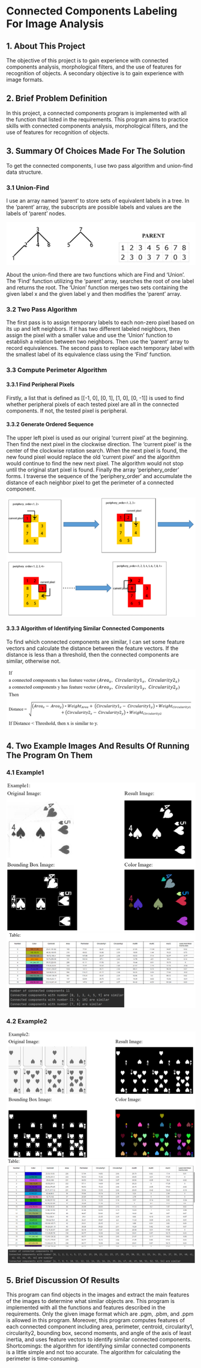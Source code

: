 # Connected Components Labeling For Image Analysis

## 1. About This Project

The objective of this project is to gain experience with connected components analysis, morphological filters, and the use of features for recognition of objects. A secondary objective is to gain experience with image formats.

## 2. Brief Problem Definition

In this project, a connected components program is implemented with all the function that listed in the requirements. This program aims to practice skills with connected components analysis, morphological filters, and the use of features for recognition of objects.

## 3. Summary Of Choices Made For The Solution

To get the connected components, I use two pass algorithm and union-find data structure.

### 3.1 Union-Find
I use an array named ‘parent’ to store sets of equivalent labels in a tree. In the ‘parent’ array, the subscripts are possible labels and values are the labels of ‘parent’ nodes.

![union-find](imgs/union-find.jpg)

About the union-find there are two functions which are Find and ‘Union’. The ‘Find’ function utilizing the ‘parent’ array, searches the root of one label and returns the root. The ‘Union’ function merges two sets containing the given label x and the given label y and then modifies the ‘parent’ array.

### 3.2 Two Pass Algorithm

The first pass is to assign temporary labels to each non-zero pixel based on its up and left neighbors. If it has two different labeled neighbors, then assign the pixel with a smaller value and use the ‘Union’ function to establish a relation between two neighbors. Then use the ‘parent’ array to record equivalences. The second pass to replace each temporary label with the smallest label of its equivalence class using the ‘Find’ function.

### 3.3 Compute Perimeter Algorithm
#### 3.3.1 Find Peripheral Pixels
Firstly, a list that is defined as [[-1, 0], [0, 1], [1, 0], [0, -1]] is used to find whether peripheral pixels of each tested pixel are all in the connected components. If not, the tested pixel is peripheral.

#### 3.3.2 Generate Ordered Sequence
The upper left pixel is used as our original ‘current pixel’ at the beginning. Then find the next pixel in the clockwise direction. The ‘current pixel’ is the center of the clockwise rotation search. When the next pixel is found, the new found pixel would replace the old ‘current pixel’ and the algorithm would continue to find the new next pixel. The algorithm would not stop until the original start pixel is found. Finally the array ‘periphery_order’ forms. I traverse the sequence of the ‘periphery_order’ and accumulate the distance of each neighbor pixel to get the perimeter of a connected component.

![Compute-Perimeter-Algorithm](imgs/Compute-Perimeter-Algorithm.jpg)
  
#### 3.3.3 Algorithm of Identifying Similar Connected Components
To find which connected components are similar, I can set some feature vectors and calculate the distance between the feature vectors. If the distance is less than a threshold, then the connected components are similar, otherwise not.

![Math](imgs/Math.jpg)


## 4. Two Example Images And Results Of Running The Program On Them

### 4.1 Example1
![Example1](imgs/example1.jpg)
![Example1](imgs/table1.jpg)

### 4.2 Example2
![Example2](imgs/example2.jpg)
![Example2](imgs/table2.jpg)


## 5. Brief Discussion Of Results

This program can find objects in the images and extract the main features of the images to determine what similar objects are. This program is implemented with all the functions and features described in the requirements. Only the given image format which are .pgm, .pbm, and .ppm is allowed in this program. Moreover, this program computes features of each connected component including area, perimeter, centroid, circularity1, circularity2, bounding box, second moments, and angle of the axis of least inertia, and uses feature vectors to identify similar connected components.
Shortcomings: the algorithm for identifying similar connected components is a little simple and not too accurate. The algorithm for calculating the perimeter is time-consuming. 
